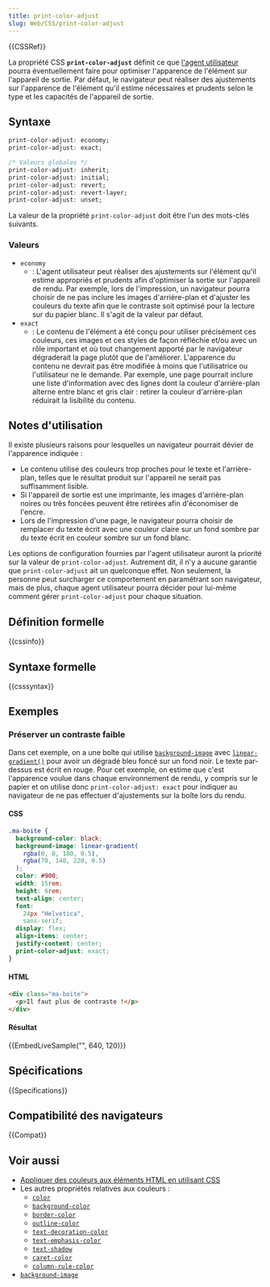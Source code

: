 ```yaml
---
title: print-color-adjust
slug: Web/CSS/print-color-adjust
---
```


{{CSSRef}}

La propriété CSS **`print-color-adjust`** définit ce que [l'agent utilisateur](/fr/docs/Glossary/User_agent) pourra éventuellement faire pour optimiser l'apparence de l'élément sur l'appareil de sortie. Par défaut, le navigateur peut réaliser des ajustements sur l'apparence de l'élément qu'il estime nécessaires et prudents selon le type et les capacités de l'appareil de sortie.

## Syntaxe

```css
print-color-adjust: economy;
print-color-adjust: exact;

/* Valeurs globales */
print-color-adjust: inherit;
print-color-adjust: initial;
print-color-adjust: revert;
print-color-adjust: revert-layer;
print-color-adjust: unset;
```

La valeur de la propriété `print-color-adjust` doit être l'un des mots-clés suivants.

### Valeurs

- `economy`
  - : L'agent utilisateur peut réaliser des ajustements sur l'élément qu'il estime appropriés et prudents afin d'optimiser la sortie sur l'appareil de rendu. Par exemple, lors de l'impression, un navigateur pourra choisir de ne pas inclure les images d'arrière-plan et d'ajuster les couleurs du texte afin que le contraste soit optimisé pour la lecture sur du papier blanc. Il s'agit de la valeur par défaut.
- `exact`
  - : Le contenu de l'élément a été conçu pour utiliser précisément ces couleurs, ces images et ces styles de façon réfléchie et/ou avec un rôle important et où tout changement apporté par le navigateur dégraderait la page plutôt que de l'améliorer. L'apparence du contenu ne devrait pas être modifiée à moins que l'utilisatrice ou l'utilisateur ne le demande. Par exemple, une page pourrait inclure une liste d'information avec des lignes dont la couleur d'arrière-plan alterne entre blanc et gris clair&nbsp;: retirer la couleur d'arrière-plan réduirait la lisibilité du contenu.

## Notes d'utilisation

Il existe plusieurs raisons pour lesquelles un navigateur pourrait dévier de l'apparence indiquée&nbsp;:

- Le contenu utilise des couleurs trop proches pour le texte et l'arrière-plan, telles que le résultat produit sur l'appareil ne serait pas suffisamment lisible.
- Si l'appareil de sortie est une imprimante, les images d'arrière-plan noires ou très foncées peuvent être retirées afin d'économiser de l'encre.
- Lors de l'impression d'une page, le navigateur pourra choisir de remplacer du texte écrit avec une couleur claire sur un fond sombre par du texte écrit en couleur sombre sur un fond blanc.

Les options de configuration fournies par l'agent utilisateur auront la priorité sur la valeur de `print-color-adjust`. Autrement dit, il n'y a aucune garantie que `print-color-adjust` ait un quelconque effet. Non seulement, la personne peut surcharger ce comportement en paramétrant son navigateur, mais de plus, chaque agent utilisateur pourra décider pour lui-même comment gérer `print-color-adjust` pour chaque situation.

## Définition formelle

{{cssinfo}}

## Syntaxe formelle

{{csssyntax}}

## Exemples

### Préserver un contraste faible

Dans cet exemple, on a une boîte qui utilise [`background-image`](/fr/docs/Web/CSS/background-image) avec [`linear-gradient()`](/fr/docs/Web/CSS/gradient/linear-gradient) pour avoir un dégradé bleu foncé sur un fond noir. Le texte par-dessus est écrit en rouge. Pour cet exemple, on estime que c'est l'apparence voulue dans chaque environnement de rendu, y compris sur le papier et on utilise donc `print-color-adjust: exact` pour indiquer au navigateur de ne pas effectuer d'ajustements sur la boîte lors du rendu.

#### CSS

```css
.ma-boite {
  background-color: black;
  background-image: linear-gradient(
    rgba(0, 0, 180, 0.5),
    rgba(70, 140, 220, 0.5)
  );
  color: #900;
  width: 15rem;
  height: 6rem;
  text-align: center;
  font:
    24px "Helvetica",
    sans-serif;
  display: flex;
  align-items: center;
  justify-content: center;
  print-color-adjust: exact;
}
```

#### HTML

```html
<div class="ma-boite">
  <p>Il faut plus de contraste !</p>
</div>
```

#### Résultat

{{EmbedLiveSample("", 640, 120)}}

## Spécifications

{{Specifications}}

## Compatibilité des navigateurs

{{Compat}}

## Voir aussi

- [Appliquer des couleurs aux éléments HTML en utilisant CSS](/fr/docs/Web/CSS/CSS_colors/Applying_color)
- Les autres propriétés relatives aux couleurs&nbsp;:
  - [`color`](/fr/docs/Web/CSS/color)
  - [`background-color`](/fr/docs/Web/CSS/background-color)
  - [`border-color`](/fr/docs/Web/CSS/border-color)
  - [`outline-color`](/fr/docs/Web/CSS/outline-color)
  - [`text-decoration-color`](/fr/docs/Web/CSS/text-decoration-color)
  - [`text-emphasis-color`](/fr/docs/Web/CSS/text-emphasis-color)
  - [`text-shadow`](/fr/docs/Web/CSS/text-shadow)
  - [`caret-color`](/fr/docs/Web/CSS/caret-color)
  - [`column-rule-color`](/fr/docs/Web/CSS/column-rule-color)
- [`background-image`](/fr/docs/Web/CSS/background-image)

